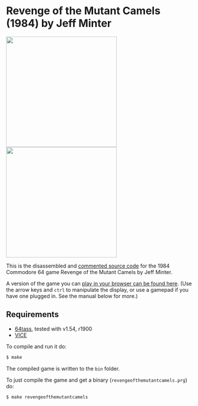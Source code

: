 # Revenge of the Mutant Camels (1984) by Jeff Minter
<img src="https://upload.wikimedia.org/wikipedia/en/5/50/Revenge_of_the_Mutant_Camels_Coverart.png" height=300><img src="https://user-images.githubusercontent.com/58846/118549908-055c4100-b754-11eb-91c0-03c89b40a87b.gif" height=300>

This is the disassembled and [commented source code] for the 1984 Commodore 64 game Revenge of the Mutant Camels by Jeff Minter. 

A version of the game you can [play in your browser can be found here]. (Use the arrow keys and `ctrl` to manipulate the display, or use a gamepad if you have one plugged in. See the manual below for more.)

## Requirements

* [64tass][64tass], tested with v1.54, r1900
* [VICE][vice]

[64tass]: http://tass64.sourceforge.net/
[vice]: http://vice-emu.sourceforge.net/
[https://revengeofthemutantcamels.xyz]: https://mwenge.github.io/revengeofthemutantcamels.xyz
[commented source code]:https://github.com/mwenge/revengeofthemutantcamels/blob/master/src/revengeofthemutantcamels.asm
[play in your browser can be found here]: https://mwenge.github.io/revengeofthemutantcamels

To compile and run it do:

```sh
$ make
```
The compiled game is written to the `bin` folder. 

To just compile the game and get a binary (`revengeofthemutantcamels.prg`) do:

```sh
$ make revengeofthemutantcamels
```

